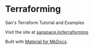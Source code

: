 # Terraforming

San's Terraform Tutorial and Examples

Visit the site at [sanspace.in/terraforming](https://sanspace.in/terraforming).

Built with [Material for MkDocs](https://squidfunk.github.io/mkdocs-material/).
